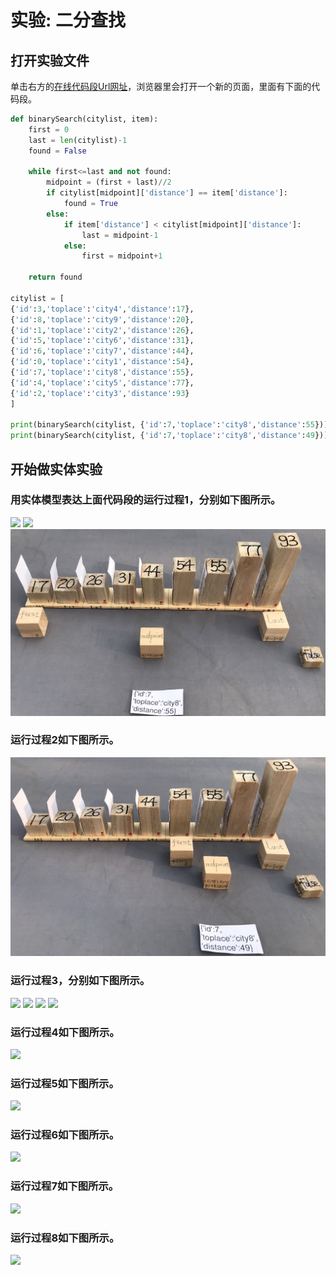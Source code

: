 ﻿# 实验: 二分查找

## 打开实验文件

单击右方的[在线代码段Url网址](http://www.pythontutor.com/visualize.html#code=def%20binarySearch%28citylist,%20item%29%3A%0A%20%20%20%20first%20%3D%200%0A%20%20%20%20last%20%3D%20len%28citylist%29-1%0A%20%20%20%20found%20%3D%20False%0A%20%20%20%20%0A%20%20%20%20while%20first%3C%3Dlast%20and%20not%20found%3A%0A%20%20%20%20%20%20%20%20midpoint%20%3D%20%28first%20%2B%20last%29//2%0A%20%20%20%20%20%20%20%20if%20citylist%5Bmidpoint%5D%5B'distance'%5D%20%3D%3D%20item%5B'distance'%5D%3A%0A%20%20%20%20%20%20%20%20%20%20%20%20found%20%3D%20True%0A%20%20%20%20%20%20%20%20else%3A%0A%20%20%20%20%20%20%20%20%20%20%20%20if%20item%5B'distance'%5D%20%3C%20citylist%5Bmidpoint%5D%5B'distance'%5D%3A%0A%20%20%20%20%20%20%20%20%20%20%20%20%20%20%20%20last%20%3D%20midpoint-1%0A%20%20%20%20%20%20%20%20%20%20%20%20else%3A%0A%20%20%20%20%20%20%20%20%20%20%20%20%20%20%20%20first%20%3D%20midpoint%2B1%0A%20%20%20%20%0A%20%20%20%20return%20found%0A%0Acitylist%20%3D%20%5B%0A%7B'id'%3A3,'toplace'%3A'city4','distance'%3A17%7D,%0A%7B'id'%3A8,'toplace'%3A'city9','distance'%3A20%7D,%0A%7B'id'%3A1,'toplace'%3A'city2','distance'%3A26%7D,%0A%7B'id'%3A5,'toplace'%3A'city6','distance'%3A31%7D,%0A%7B'id'%3A6,'toplace'%3A'city7','distance'%3A44%7D,%0A%7B'id'%3A0,'toplace'%3A'city1','distance'%3A54%7D,%0A%7B'id'%3A7,'toplace'%3A'city8','distance'%3A55%7D,%0A%7B'id'%3A4,'toplace'%3A'city5','distance'%3A77%7D,%0A%7B'id'%3A2,'toplace'%3A'city3','distance'%3A93%7D%0A%5D%0A%0Aprint%28binarySearch%28citylist,%20%7B'id'%3A7,'toplace'%3A'city8','distance'%3A55%7D%29%29%0Aprint%28binarySearch%28citylist,%20%7B'id'%3A7,'toplace'%3A'city8','distance'%3A49%7D%29%29&cumulative=false&curInstr=0&heapPrimitives=nevernest&mode=display&origin=opt-frontend.js&py=py3anaconda&rawInputLstJSON=%5B%5D&textReferences=false)，浏览器里会打开一个新的页面，里面有下面的代码段。

```python
def binarySearch(citylist, item):
    first = 0
    last = len(citylist)-1
    found = False
    
    while first<=last and not found:
        midpoint = (first + last)//2
        if citylist[midpoint]['distance'] == item['distance']:
            found = True
        else:
            if item['distance'] < citylist[midpoint]['distance']:
                last = midpoint-1
            else:
                first = midpoint+1
    
    return found

citylist = [
{'id':3,'toplace':'city4','distance':17},
{'id':8,'toplace':'city9','distance':20},
{'id':1,'toplace':'city2','distance':26},
{'id':5,'toplace':'city6','distance':31},
{'id':6,'toplace':'city7','distance':44},
{'id':0,'toplace':'city1','distance':54},
{'id':7,'toplace':'city8','distance':55},
{'id':4,'toplace':'city5','distance':77},
{'id':2,'toplace':'city3','distance':93}
]

print(binarySearch(citylist, {'id':7,'toplace':'city8','distance':55}))
print(binarySearch(citylist, {'id':7,'toplace':'city8','distance':49}))
```

## 开始做实体实验

### 用实体模型表达上面代码段的运行过程1，分别如下图所示。

![](/images/章5-理解基本的算法/二分查找/00.jpg)
![](/images/章5-理解基本的算法/二分查找/0.jpg)
![](/images/章5-理解基本的算法/二分查找/1a1.jpg)

### 运行过程2如下图所示。

![](/images/章5-理解基本的算法/二分查找/2a1.jpg)

### 运行过程3，分别如下图所示。

![](/images/章5-理解基本的算法/二分查找/3a1.jpg)
![](/images/章5-理解基本的算法/二分查找/3a2.jpg)
![](/images/章5-理解基本的算法/二分查找/3a3.jpg)
![](/images/章5-理解基本的算法/二分查找/3a4.jpg)

### 运行过程4如下图所示。

![](/images/章5-理解基本的算法/二分查找/4a1.jpg)

### 运行过程5如下图所示。

![](/images/章5-理解基本的算法/二分查找/5a1.jpg)

### 运行过程6如下图所示。

![](/images/章5-理解基本的算法/二分查找/6a1.jpg)

### 运行过程7如下图所示。

![](/images/章5-理解基本的算法/二分查找/7a1.jpg)

### 运行过程8如下图所示。

![](/images/章5-理解基本的算法/二分查找/8a1.jpg)

